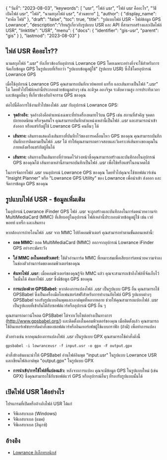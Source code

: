 {
"วันที่": "2023-08-03",
  "keywords": [
"usr",
"ไฟล์ usr",
"ไฟล์ usr คืออะไร",
"วิธีเปิดไฟล์ usr",
"ไฟล์",
"นามสกุลไฟล์ usr",
"ส่วนขยาย"
],
  "author": {
"display_name": "ชาคีล ไฟซ์"
},
"draft": "false",
"toc": true,
"title": "รูปแบบไฟล์ USR - ไฟล์ข้อมูล GPS Lowrance",
  "description":"เรียนรู้เกี่ยวกับรูปแบบ USR และ API ที่สามารถสร้างและเปิดไฟล์ USR",
  "linktitle": "USR",
  "menu": {
    "docs": {
      "identifier": "gis-usr",
      "parent": "gis"
}
},
"lastmod": "2023-08-03"
}

## ไฟล์ USR คืออะไร??

นามสกุลไฟล์ ".usr" ยังเกี่ยวข้องกับอุปกรณ์ Lowrance GPS โดยเฉพาะอย่างยิ่งจะใช้สำหรับการจัดเก็บข้อมูล GPS ในรูปแบบที่เรียกว่า "รูปแบบข้อมูลผู้ใช้" (รูปแบบ USR) ซึ่งใช้โดยอุปกรณ์ Lowrance GPS

เมื่อใช้อุปกรณ์ Lowrance GPS คุณสามารถบันทึกเวย์พอยท์ แทร็ก และเส้นทางเป็นไฟล์ ".usr" ได้ โดยทั่วไปไฟล์เหล่านี้ประกอบด้วยข้อมูลต่างๆ เช่น ละติจูด ลองจิจูด ระดับความสูง การประทับเวลา และข้อมูลอื่นๆ ที่เกี่ยวข้องกับกิจกรรม GPS ของคุณ

ต่อไปนี้คือการใช้งานทั่วไปของไฟล์ .usr กับอุปกรณ์ Lowrance GPS:

- **จุดอ้างอิง:** จุดอ้างอิงคือตำแหน่งเฉพาะที่ทำเครื่องหมายไว้บน GPS เช่น สถานที่สำคัญ จุดตกปลายอดนิยม หรือจุดสนใจ คุณสามารถบันทึกตำแหน่งเหล่านี้เป็นไฟล์ .usr และสามารถนำเข้า ส่งออก หรือแชร์กับผู้ใช้ Lowrance GPS คนอื่นๆ ได้

- **เส้นทาง:** เส้นทางแสดงถึงเส้นทางที่บันทึกไว้ของการเคลื่อนไหว GPS ของคุณ คุณสามารถบันทึกบันทึกการติดตามเป็นไฟล์ .usr ได้ ทำให้คุณสามารถตรวจสอบและวิเคราะห์เส้นทางของคุณในภายหลังหรือแชร์กับผู้อื่นได้

- **เส้นทาง:** เส้นทางเป็นเส้นทางที่กำหนดไว้ล่วงหน้าซึ่งคุณสามารถสร้างและบันทึกลงในอุปกรณ์ GPS ของคุณได้ เส้นทางเหล่านี้สามารถบันทึกเป็นไฟล์ .usr เพื่อใช้หรือแชร์ในอนาคตได้

ในการจัดการไฟล์ .usr บนอุปกรณ์ Lowrance GPS ของคุณ โดยทั่วไปคุณจะใช้ซอฟต์แวร์เช่น "Insight Planner" หรือ "Lowrance GPS Utility" ของ Lowrance เพื่อนำเข้า ส่งออก และจัดการข้อมูล GPS ของคุณ

## รูปแบบไฟล์ USR - ข้อมูลเพิ่มเติม

ในอุปกรณ์ Lowrance iFinder GPS ไฟล์ .usr จะถูกสร้างและบันทึกลงในการ์ดหน่วยความจำ MultiMediaCard (MMC) ที่เสียบอยู่ในอุปกรณ์ ไฟล์เหล่านี้ประกอบด้วยข้อมูลผู้ใช้ เช่น เวย์พอยท์ แทร็ก และเส้นทาง

หากต้องการถ่ายโอนไฟล์ .usr จาก MMC ไปยังคอมพิวเตอร์ คุณสามารถทำตามขั้นตอนเหล่านี้:

- **ถอด MMC:** ถอด MultiMediaCard (MMC) ออกจากอุปกรณ์ Lowrance iFinder GPS อย่างระมัดระวัง

- **ใส่ MMC ลงในคอมพิวเตอร์:** ใช้ตัวอ่านการ์ด MMC ที่เหมาะสมเพื่อเสียบการ์ดหน่วยความจำลงในช่องตัวอ่านการ์ดของคอมพิวเตอร์ของคุณ

- **ค้นหาไฟล์ .usr:** เมื่อคอมพิวเตอร์ของคุณรู้จัก MMC แล้ว คุณจะสามารถเข้าถึงไฟล์ที่จัดเก็บไว้ในนั้นได้ ค้นหาไฟล์ .usr ซึ่งมีข้อมูล GPS ของคุณ

- **การแปลงด้วย GPSBabel:** หากต้องการแปลงไฟล์ .usr เป็นรูปแบบ GPS อื่น คุณสามารถใช้ GPSBabel ซึ่งเป็นเครื่องมือโอเพ่นซอร์สฟรีสำหรับการทำงานกับไฟล์ GPS รูปแบบต่างๆ GPSBabel รองรับรูปแบบอินพุตและเอาต์พุตที่หลากหลาย ช่วยให้คุณสามารถแปลงไฟล์ .usr เป็นรูปแบบที่เข้ากันได้กับซอฟต์แวร์หรืออุปกรณ์ GPS อื่น ๆ

คุณสามารถดาวน์โหลด GPSBabel ได้จากเว็บไซต์อย่างเป็นทางการ (http://www.gpsbabel.org/) และติดตั้งลงในคอมพิวเตอร์ของคุณ เมื่อติดตั้งแล้ว คุณสามารถใช้อินเทอร์เฟซบรรทัดคำสั่งของซอฟต์แวร์หรืออินเทอร์เฟซผู้ใช้แบบกราฟิก (ถ้ามี) เพื่อทำการแปลง

ตัวอย่างเช่น หากคุณต้องการแปลงไฟล์ .usr เป็นรูปแบบ GPX คุณสามารถใช้คำสั่งดังนี้

```
gpsbabel -i lowranceusr -f input.usr -o gpx -F output.gpx
```

คำสั่งข้างต้นแนะนำให้ GPSBabel อ่านไฟล์อินพุต "input.usr" ในรูปแบบ Lowrance USR และเขียนไฟล์เอาต์พุต "output.gpx" ในรูปแบบ GPX

- **การนำเข้า/การใช้ไฟล์ที่แปลงแล้ว:** หลังจากการแปลง คุณจะมีข้อมูล GPS ในรูปแบบใหม่ (เช่น GPX) ซึ่งคุณสามารถใช้กับซอฟต์แวร์ GPS หรืออุปกรณ์อื่นๆ ที่รองรับรูปแบบนั้นได้

## เปิดไฟล์ USR ได้อย่างไร

โปรแกรมที่เปิดหรืออ้างอิงไฟล์ USR ได้แก่

- จีพีเอสบาเบล (Windows)
- จีพีเอสบาเบล (แมค)
- จีพีเอสบาเบล (ลินุกซ์)

## อ้างอิง
* [Lowrance อิเล็กทรอนิกส์](https://en.wikipedia.org/wiki/Lowrance_Electronics)

